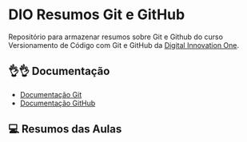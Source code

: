 # DIO Resumos Git e GitHub

Repositório para armazenar resumos sobre Git e Github do curso Versionamento de Código com Git e GitHub da [Digital Innovation One](https://wwww.dio.me/).

## 👌👌 Documentação
- [Documentação Git](https://git-scm.com/doc)
- [Documentação GitHub](https://docs.github.com/)

## 💻 Resumos das Aulas
